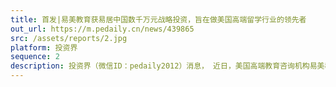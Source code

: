 ```yaml
---
title: 首发|易美教育获易居中国数千万元战略投资，旨在做美国高端留学行业的领先者
out_url: https://m.pedaily.cn/news/439865
src: /assets/reports/2.jpg
platform: 投资界
sequence: 2
description: 投资界（微信ID：pedaily2012）消息， 近日，美国高端教育咨询机构易美教育(Easymay Education )宣布完成数千万元战略投资，战略投资方是易居中国。
---
```

